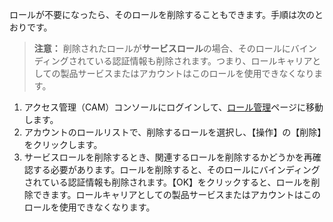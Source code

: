 ロールが不要になったら、そのロールを削除することもできます。手順は次のとおりです。
>**注意：**
>削除されたロールが**サービスロール**の場合、そのロールにバインディングされている認証情報も削除されます。つまり、ロールキャリアとしての製品サービスまたはアカウントはこのロールを使用できなくなります。


1. アクセス管理（CAM）コンソールにログインして、[ロール管理](https://console.cloud.tencent.com/cam/role)ページに移動します。
2. アカウントのロールリストで、削除するロールを選択し、【操作】の【削除】をクリックします。 
3. サービスロールを削除するとき、関連するロールを削除するかどうかを再確認する必要があります。ロールを削除すると、そのロールにバインディングされている認証情報も削除されます。【OK】をクリックすると、ロールを削除できます。ロールキャリアとしての製品サービスまたはアカウントはこのロールを使用できなくなります。 

